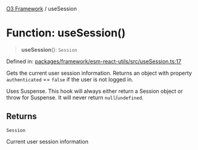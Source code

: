 [O3 Framework](../API.md) / useSession

# Function: useSession()

> **useSession**(): `Session`

Defined in: [packages/framework/esm-react-utils/src/useSession.ts:17](https://github.com/UjjawalPrabhat/openmrs-esm-core/blob/main/packages/framework/esm-react-utils/src/useSession.ts#L17)

Gets the current user session information. Returns an object with
property `authenticated` == `false` if the user is not logged in.

Uses Suspense. This hook will always either return a Session object
or throw for Suspense. It will never return `null`/`undefined`.

## Returns

`Session`

Current user session information
